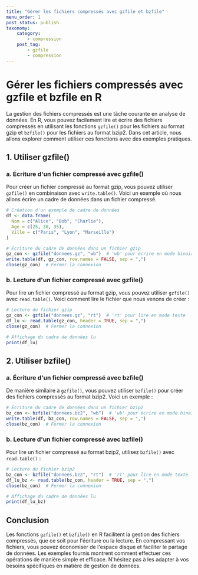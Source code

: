 ```yaml
---
title: "Gérer les fichiers compressés avec gzfile et bzfile"
menu_order: 1
post_status: publish
taxonomy:
    category:
        - compression
    post_tag:
        - gzfile
        - compression
---
```


# Gérer les fichiers compressés avec gzfile et bzfile en R

La gestion des fichiers compressés est une tâche courante en analyse de données. En R, vous pouvez facilement lire et écrire des fichiers compressés en utilisant les fonctions `gzfile()` pour les fichiers au format gzip et `bzfile()` pour les fichiers au format bzip2. Dans cet article, nous allons explorer comment utiliser ces fonctions avec des exemples pratiques.

## 1. Utiliser gzfile()

### a. Écriture d'un fichier compressé avec gzfile()

Pour créer un fichier compressé au format gzip, vous pouvez utiliser `gzfile()` en combinaison avec `write.table()`. Voici un exemple où nous allons écrire un cadre de données dans un fichier compressé.

```r
# Création d'un exemple de cadre de données
df <- data.frame(
  Nom = c("Alice", "Bob", "Charlie"),
  Age = c(25, 30, 35),
  Ville = c("Paris", "Lyon", "Marseille")
)

# Écriture du cadre de données dans un fichier gzip
gz_con <- gzfile("donnees.gz", "wb")  # 'wb' pour écrire en mode binaire
write.table(df, gz_con, row.names = FALSE, sep = ",")
close(gz_con)  # Fermer la connexion
```

### b. Lecture d'un fichier compressé avec gzfile()

Pour lire un fichier compressé au format gzip, vous pouvez utiliser `gzfile()` avec `read.table()`. Voici comment lire le fichier que nous venons de créer :

```r
# Lecture du fichier gzip
gz_con <- gzfile("donnees.gz", "rt")  # 'rt' pour lire en mode texte
df_lu <- read.table(gz_con, header = TRUE, sep = ",")
close(gz_con)  # Fermer la connexion

# Affichage du cadre de données lu
print(df_lu)
```

## 2. Utiliser bzfile()

### a. Écriture d'un fichier compressé avec bzfile()

De manière similaire à `gzfile()`, vous pouvez utiliser `bzfile()` pour créer des fichiers compressés au format bzip2. Voici un exemple :

```r
# Écriture du cadre de données dans un fichier bzip2
bz_con <- bzfile("donnees.bz2", "wb")  # 'wb' pour écrire en mode binaire
write.table(df, bz_con, row.names = FALSE, sep = ",")
close(bz_con)  # Fermer la connexion
```

### b. Lecture d'un fichier compressé avec bzfile()

Pour lire un fichier compressé au format bzip2, utilisez `bzfile()` avec `read.table()` :

```r
# Lecture du fichier bzip2
bz_con <- bzfile("donnees.bz2", "rt")  # 'rt' pour lire en mode texte
df_lu_bz <- read.table(bz_con, header = TRUE, sep = ",")
close(bz_con)  # Fermer la connexion

# Affichage du cadre de données lu
print(df_lu_bz)
```

## Conclusion

Les fonctions `gzfile()` et `bzfile()` en R facilitent la gestion des fichiers compressés, que ce soit pour l'écriture ou la lecture. En compressant vos fichiers, vous pouvez économiser de l'espace disque et faciliter le partage de données. Les exemples fournis montrent comment effectuer ces opérations de manière simple et efficace. N'hésitez pas à les adapter à vos besoins spécifiques en matière de gestion de données.

